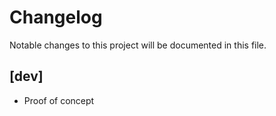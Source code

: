 # Changelog

Notable changes to this project will be documented in this file.

## [dev]

- Proof of concept

